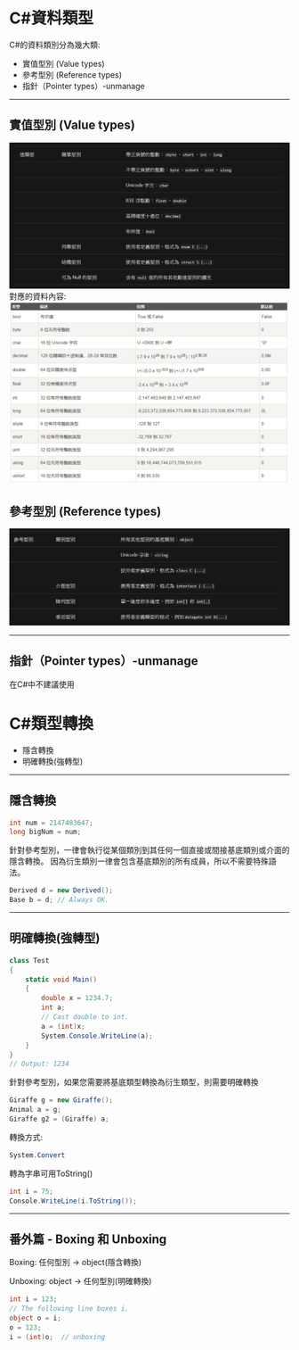 # C#資料類型
C#的資料類別分為幾大類:
- 實值型別 (Value types)
- 參考型別 (Reference types)
- 指針（Pointer types）-unmanage
---
## 實值型別 (Value types)
![](2020-02-24-23-57-13.png)
對應的資料內容:
![](2020-02-24-23-59-48.png)

## 參考型別 (Reference types)
![](2020-02-25-00-00-42.png)

---
## 指針（Pointer types）-unmanage

在C#中不建議使用
<br/>
# C#類型轉換
- 隱含轉換
- 明確轉換(強轉型)
---

## 隱含轉換

```C#
int num = 2147483647;
long bigNum = num;
```
針對參考型別，一律會執行從某個類別到其任何一個直接或間接基底類別或介面的隱含轉換。 因為衍生類別一律會包含基底類別的所有成員，所以不需要特殊語法。

```C#
Derived d = new Derived();  
Base b = d; // Always OK.
```
---
## 明確轉換(強轉型)
```C#
class Test
{
    static void Main()
    {
        double x = 1234.7;
        int a;
        // Cast double to int.
        a = (int)x;
        System.Console.WriteLine(a);
    }
}
// Output: 1234
```
針對參考型別，如果您需要將基底類型轉換為衍生類型，則需要明確轉換
```C# 
Giraffe g = new Giraffe();  
Animal a = g;    
Giraffe g2 = (Giraffe) a;
```
轉換方式:
```C#
System.Convert
```
轉為字串可用ToString()
```C#
int i = 75;
Console.WriteLine(i.ToString());
```
---
## 番外篇 - Boxing 和 Unboxing
Boxing: 任何型別 -> object(隱含轉換)

Unboxing: object -> 任何型別(明確轉換)
```C#
int i = 123;
// The following line boxes i.
object o = i;
o = 123;
i = (int)o;  // unboxing
```
